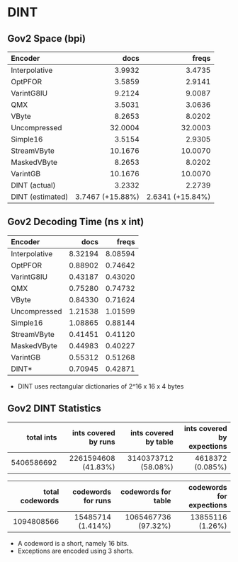 DINT
====

Gov2 Space (bpi)
----------------

| Encoder           | docs              | freqs            |
|:------------------|------------------:|-----------------:|
| Interpolative     |  3.9932           |  3.4735          |
| OptPFOR           |  3.5859           |  2.9141          |
| VarintG8IU        |  9.2124           |  9.0087          |
| QMX               |  3.5031           |  3.0636          |
| VByte             |  8.2653           |  8.0202          |
| Uncompressed      | 32.0004           | 32.0003          |
| Simple16          |  3.5154           |  2.9305          |
| StreamVByte       | 10.1676           | 10.0070          |
| MaskedVByte       |  8.2653           |  8.0202          |
| VarintGB          | 10.1676           | 10.0070          |
| DINT (actual)     |  3.2332           |  2.2739          |
| DINT (estimated)  |  3.7467 (+15.88%) |  2.6341 (+15.84%)|

Gov2 Decoding Time (ns x int)
-----------------------------

| Encoder           | docs        | freqs       |
|:------------------|------------:|------------:|
| Interpolative     | 8.32194     | 8.08594     |
| OptPFOR           | 0.88902     | 0.74642     |
| VarintG8IU        | 0.43187     | 0.43020     |
| QMX               | 0.75280     | 0.74732     |
| VByte             | 0.84330     | 0.71624     |
| Uncompressed      | 1.21538     | 1.01599     |
| Simple16          | 1.08865     | 0.88144     |
| StreamVByte       | 0.41451     | 0.41120     |
| MaskedVByte       | 0.44983     | 0.40227     |
| VarintGB          | 0.55312     | 0.51268     |
| DINT*             | 0.70945     | 0.42871     |


* DINT uses rectangular dictionaries of 2^16 x 16 x 4 bytes

Gov2 DINT Statistics
--------------------

| total ints      | ints covered by runs | ints covered by table | ints covered by expections |
|----------------:|---------------------:|----------------------:|---------------------------:|
| 5406586692      | 2261594608 (41.83%)  | 3140373712 (58.08%)   | 4618372  (0.085%)          |


| total codewords | codewords for runs   | codewords for table   | codewords for expections   |
|----------------:|---------------------:|----------------------:|---------------------------:|
| 1094808566      | 15485714 (1.414%)    | 1065467736 (97.32%)   | 13855116  (1.26%)          |


- A codeword is a short, namely 16 bits.
- Exceptions are encoded using 3 shorts.

